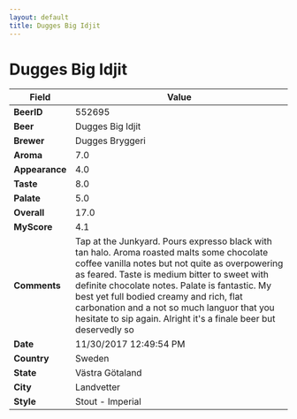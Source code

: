 ```yaml
---
layout: default
title: Dugges Big Idjit
---
```


# Dugges Big Idjit

| Field         | Value     |
|---------------|-----------|
| **BeerID** | 552695 |
| **Beer** | Dugges Big Idjit |
| **Brewer** | Dugges Bryggeri |
| **Aroma** | 7.0 |
| **Appearance** | 4.0 |
| **Taste** | 8.0 |
| **Palate** | 5.0 |
| **Overall** | 17.0 |
| **MyScore** | 4.1 |
| **Comments** | Tap at the Junkyard. Pours expresso black with tan halo. Aroma roasted malts some chocolate coffee vanilla notes but not quite as overpowering as feared. Taste is medium bitter to sweet with definite chocolate notes. Palate is fantastic. My best yet full bodied creamy and rich, flat carbonation and a not so much languor that you hesitate to sip again. Alright it&#39;s a finale beer but deservedly so |
| **Date** | 11/30/2017 12:49:54 PM |
| **Country** | Sweden |
| **State** | Västra Götaland |
| **City** | Landvetter |
| **Style** | Stout - Imperial |
